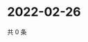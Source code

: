 # 2022-02-26

共 0 条

<!-- BEGIN WEIBO -->
<!-- 最后更新时间 Sat Feb 26 2022 01:15:27 GMT+0800 (China Standard Time) -->

<!-- END WEIBO -->
